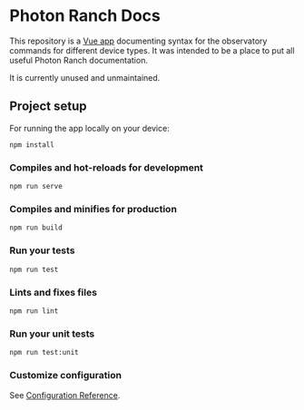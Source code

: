 # Photon Ranch Docs

This repository is a [Vue app](http://photonranch-docs-dev.s3-website-us-east-1.amazonaws.com) documenting 
syntax for the observatory commands for different device types. It was intended to be a place to put all 
useful Photon Ranch documentation.

It is currently unused and unmaintained.

## Project setup

For running the app locally on your device:

```
npm install
```

### Compiles and hot-reloads for development
```
npm run serve
```

### Compiles and minifies for production
```
npm run build
```

### Run your tests
```
npm run test
```

### Lints and fixes files
```
npm run lint
```

### Run your unit tests
```
npm run test:unit
```

### Customize configuration
See [Configuration Reference](https://cli.vuejs.org/config/).
